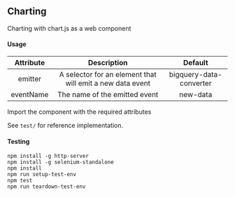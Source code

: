 ## Charting

Charting with chart.js as a web component

#### Usage
Attribute | Description | Default
:---: | :---: | :---:
emitter | A selector for an element that will emit a new data event | bigquery-data-converter
eventName | The name of the emitted event | new-data

Import the component with the required attributes

See `test/` for reference implementation.

#### Testing
```
npm install -g http-server
npm install -g selenium-standalone
npm install
npm run setup-test-env
npm test
npm run teardown-test-env
```
